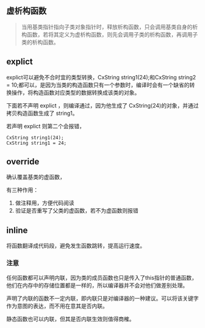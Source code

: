 ## 虚析构函数

> 当用基类指针指向子类对象指针时，释放析构函数，只会调用基类自身的析构函数，若将其定义为虚析构函数，则先会调用子类的析构函数，再调用子类的析构函数。

## explict
  
 explict可以避免不合时宜的类型转换，CxString  string1(24);和CxString string2 = 10;都可以，是因为当类的构造函数只有一个参数时，编译时会有一个缺省的转换操作，将构造函数对应类型的数据转换成该类的对象。

 下面若不声明 explict ，则编译通过，因为他生成了 CxString(24)的对象，并通过拷贝构造函数生成了 string1。
 
 若声明 explict 则第二个会报错，

 ```
 CxString string1(24);
 CxString string1 = 24;
 ```

 ## override

确认覆盖基类的虚函数，

有三种作用：

1. 做注释用，方便代码阅读
2. 验证是否重写了父类的虚函数，若不为虚函数则报错

## inline

将函数翻译成代码段，避免发生函数跳转，提高运行速度。

### 注意

任何函数都可以声明内联，因为类的成员函数也只是传入了this指针的普通函数，他们在内存中的存储位置都是一样的，所以编译器并不会对他们做差别处理。

声明了内联的函数不一定内联，即内联只是对编译器的一种建议。可以将该关键字作为意图的表达，而不用在意其是否内联。

静态函数也可以内联，但其是否内联生效则值得商榷。



